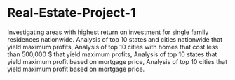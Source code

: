 # Real-Estate-Project-1
Investigating areas with highest return on investment for single family residences nationwide. 
Analysis of top 10 states and cities nationwide that yield maximum profits,
Analysis of top 10 cities with homes that cost less than 500,000 $ that yield maximum profits,
Analysis of top 10 states that yield maximum profit based on mortgage price, 
Analysis of top 10 cities that yield maximum profit based on mortgage price.

